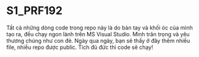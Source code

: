 # S1_PRF192
Tất cả những dòng code trong repo này là do bàn tay và khối óc của mình tạo ra, đều chạy ngon lành trên MS Visual Studio. Mình trân trọng và yêu thương chúng như con đẻ. Ngày qua ngày, bạn sẽ thấy ở đây thêm nhiều file, nhiều repo được public. Tích đủ đức thì code sẽ chạy!
